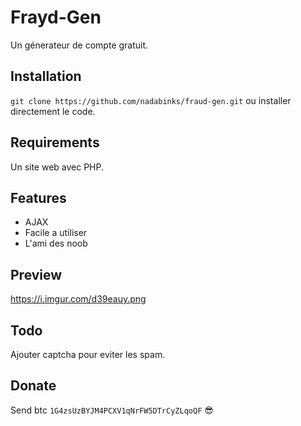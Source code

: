 # Frayd-Gen
Un génerateur de compte gratuit.
## Installation
`git clone https://github.com/nadabinks/fraud-gen.git` ou installer directement le code.
## Requirements
Un site web avec PHP.
## Features
* AJAX
* Facile a utiliser
* L'ami des noob
## Preview
https://i.imgur.com/d39eauy.png
## Todo
Ajouter captcha pour eviter les spam.
## Donate
Send btc `1G4zsUzBYJM4PCXV1qNrFW5DTrCyZLqoQF` 😎
